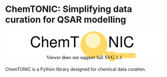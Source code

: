 # ChemTONIC: Simplifying data curation for QSAR modelling
![alt text](https://github.com/mldlproject/chemtonic/blob/main/chemtonic.svg)

ChemTONIC is a Python library designed for chemical data curation.
